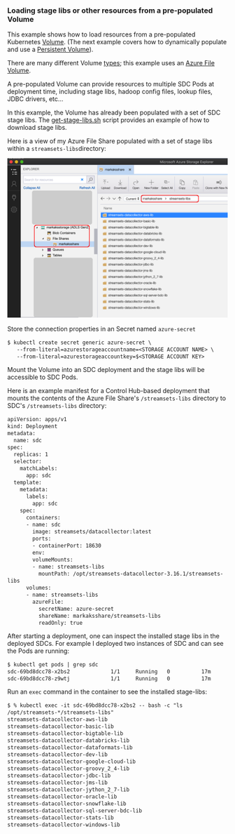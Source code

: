 ### Loading stage libs or other resources from a pre-populated Volume

This example shows how to load resources from a pre-populated Kubernetes [Volume](https://kubernetes.io/docs/concepts/storage/volumes/). (The next example covers how to dynamically populate and use a [Persistent Volume](https://kubernetes.io/docs/concepts/storage/persistent-volumes/)). 

There are many different Volume [types](https://kubernetes.io/docs/concepts/storage/volumes/#types-of-volumes); this example uses an [Azure File Volume](https://docs.microsoft.com/en-us/azure/aks/azure-files-volume). 

A pre-populated Volume can provide resources to multiple SDC Pods at deployment time, including stage libs, hadoop config files, lookup files, JDBC drivers, etc... 

In this example, the Volume has already been populated with a set of SDC stage libs. The [get-stage-libs.sh](https://github.com/onefoursix/sdc-k8s-deployment-with-custom-config/blob/master/examples/example-3/get-stage-libs.sh) script provides an example of how to download stage libs.

Here is a view of my Azure File Share populated with a set of stage libs within a <code>streamsets-libs</code>directory:

<img src="images/azure-file-share.png" alt="azure-file-share" width="600"/>

Store the connection properties in an Secret named <code>azure-secret</code> 

    $ kubectl create secret generic azure-secret \
       --from-literal=azurestorageaccountname=<STORAGE ACCOUNT NAME> \
       --from-literal=azurestorageaccountkey=$<STORAGE ACCOUNT KEY>

Mount the Volume into an SDC deployment and the stage libs will be accessible to SDC Pods. 

Here is an example manifest for a Control Hub-based deployment that mounts the contents of the Azure File Share's <code>/streamsets-libs</code> directory to SDC's <code>/streamsets-libs</code> directory:

    apiVersion: apps/v1
    kind: Deployment
    metadata:
      name: sdc
    spec:
      replicas: 1
      selector:
        matchLabels:
          app: sdc
      template:
        metadata:
          labels:
            app: sdc
        spec:
          containers:
          - name: sdc
            image: streamsets/datacollector:latest
            ports:
            - containerPort: 18630
            env:
            volumeMounts:
            - name: streamsets-libs  
              mountPath: /opt/streamsets-datacollector-3.16.1/streamsets-libs
          volumes:
          - name: streamsets-libs
            azureFile:
              secretName: azure-secret
              shareName: markaksshare/streamsets-libs
              readOnly: true
     

After starting a deployment, one can inspect the installed stage libs in the deployed SDCs. For example I deployed two instances of SDC and can see the Pods are running:

    $ kubectl get pods | grep sdc
    sdc-69bd8dcc78-x2bs2             1/1     Running   0          17m
    sdc-69bd8dcc78-z9wtj             1/1     Running   0          17m

Run an <code>exec</code> command in the container to see the installed stage-libs:

    $ % kubectl exec -it sdc-69bd8dcc78-x2bs2 -- bash -c "ls /opt/streamsets-*/streamsets-libs"
    streamsets-datacollector-aws-lib
    streamsets-datacollector-basic-lib
    streamsets-datacollector-bigtable-lib
    streamsets-datacollector-databricks-lib
    streamsets-datacollector-dataformats-lib
    streamsets-datacollector-dev-lib
    streamsets-datacollector-google-cloud-lib
    streamsets-datacollector-groovy_2_4-lib
    streamsets-datacollector-jdbc-lib
    streamsets-datacollector-jms-lib
    streamsets-datacollector-jython_2_7-lib
    streamsets-datacollector-oracle-lib
    streamsets-datacollector-snowflake-lib
    streamsets-datacollector-sql-server-bdc-lib
    streamsets-datacollector-stats-lib
    streamsets-datacollector-windows-lib
     
     
